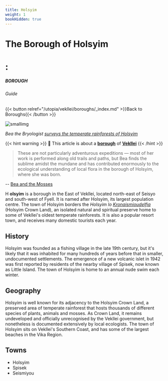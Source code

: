 ```yaml
---
title: Holsyim
weight: 1
bookHidden: true
---
```


<style>
a {
color: var(--color-indigo);
}
.markdown a.anchor {
color: var(--color-indigo);
}
</style>

<div id="headerbox">
  <h1 class="title">The Borough of Holsyim</h1>
  <h1 class="emoji" id="whirlybat">:</h1>
</div>

<h5 span class="tag indigo"> BOROUGH </h5>
<h6 span class="sitetag">Guide</h6>

{{< button relref="/utopia/vekllei/boroughs/_index.md" >}}Back to Boroughs{{< /button >}}

![smallimg](/images/moss.jpg)

*Bea the Bryologist [surveys the temperate rainforests of Holsyim](/posts/2020-12-08-bea/)*

{{< hint warning >}}
🔔 This article is about a [**borough**](/utopia/vekllei/boroughs) of [**Vekllei**](/utopia/vekllei/)
{{< /hint >}}

>These are not particularly adventurous expeditions — most of her work is performed along old trails and paths, but Bea finds the sublime amidst the mundane and has contributed enormously to the ecological understanding of local flora in the borough of Holsyim, where she was born.

-- [Bea and the Mosses](/posts/2020-12-08-bea/)

<span class="fc">H</span>
**olsyim** is a borough in the East of Vekllei, located north-east of Seisyo and south-west of Fyell. It is named after Holsyim, its largest population centre. The town of Holsyim borders the *Holsyim lo [Kronaismioudelfia](/posts/2020-12-05-gods/)* (Holsyim Crown Land), an isolated natural and spiritual preserve home to some of Vekllei's oldest temperate rainforests. It is also a popular resort town, and receives many domestic tourists each year.

## History

Holsyim was founded as a fishing village in the late 19th century, but it's likely that it was inhabited for many hundreds of years before that in smaller, undocumented settlements. The emergence of a new volcanic islet in 1942 was first reported by residents of the nearby village of Spisek, now known as Little Island. The town of Holsyim is home to an annual nude swim each winter.

## Geography

Holsyim is well known for its adjacency to the Holsyim Crown Land, a preserved area of temperate rainforest that hosts thousands of different species of plants, animals and mosses. As Crown Land, it remains undeveloped and officially unrecognised by the Vekllei government, but nonetheless is documented extensively by local ecologists. The town of Holsyim sits on Vekllei's Southern Coast, and has some of the largest beaches in the Vika Region.

## Towns
- Holsyim
- Spisek
- Seismiyou
